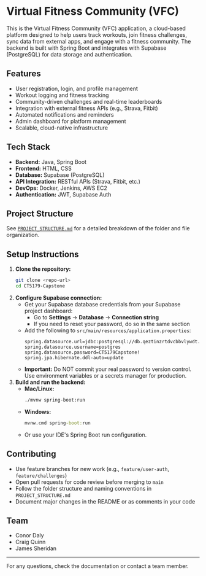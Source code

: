 # Virtual Fitness Community (VFC)

This is the Virtual Fitness Community (VFC) application, a cloud-based platform designed to help users track workouts, join fitness challenges, sync data from external apps, and engage with a fitness community. The backend is built with Spring Boot and integrates with Supabase (PostgreSQL) for data storage and authentication.

## Features
- User registration, login, and profile management
- Workout logging and fitness tracking
- Community-driven challenges and real-time leaderboards
- Integration with external fitness APIs (e.g., Strava, Fitbit)
- Automated notifications and reminders
- Admin dashboard for platform management
- Scalable, cloud-native infrastructure

## Tech Stack
- **Backend:** Java, Spring Boot
- **Frontend:** HTML, CSS
- **Database:** Supabase (PostgreSQL)
- **API Integration:** RESTful APIs (Strava, Fitbit, etc.)
- **DevOps:** Docker, Jenkins, AWS EC2
- **Authentication:** JWT, Supabase Auth

## Project Structure
See [`PROJECT_STRUCTURE.md`](./PROJECT_STRUCTURE.md) for a detailed breakdown of the folder and file organization.

## Setup Instructions
1. **Clone the repository:**
   ```bash
   git clone <repo-url>
   cd CT5179-Capstone
   ```
2. **Configure Supabase connection:**
   - Get your Supabase database credentials from your Supabase project dashboard:
     - Go to **Settings** → **Database** → **Connection string**
     - If you need to reset your password, do so in the same section
   - Add the following to `src/main/resources/application.properties`:
     ```properties
     spring.datasource.url=jdbc:postgresql://db.qeztinzrtdvcbbvlywdt.supabase.co:5432/postgres
     spring.datasource.username=postgres
     spring.datasource.password=CT5179Capstone!
     spring.jpa.hibernate.ddl-auto=update
     ```
   - **Important:** Do NOT commit your real password to version control. Use environment variables or a secrets manager for production.
3. **Build and run the backend:**
   - **Mac/Linux:**
     ```bash
     ./mvnw spring-boot:run
     ```
   - **Windows:**
     ```cmd
     mvnw.cmd spring-boot:run
     ```
   - Or use your IDE's Spring Boot run configuration.

## Contributing
- Use feature branches for new work (e.g., `feature/user-auth`, `feature/challenges`)
- Open pull requests for code review before merging to `main`
- Follow the folder structure and naming conventions in `PROJECT_STRUCTURE.md`
- Document major changes in the README or as comments in your code

## Team
- Conor Daly
- Craig Quinn
- James Sheridan

---
For any questions, check the documentation or contact a team member. 
